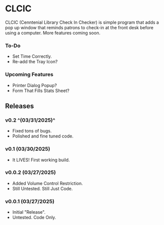 # CLCIC
CLCIC (Cenntenial Library Check In Checker) is simple program that adds a pop up window that reminds patrons to check-in at the front desk before using a computer. More features coming soon.

### To-Do
- Set Time Correctly.
- Re-add the Tray Icon?

### Upcoming Features
- Printer Dialog Popup?
- Form That Fills Stats Sheet?

## Releases

### v0.2 ^(03/31/2025)^
- Fixed tons of bugs.
- Polished and fine tuned code.

### v0.1 (03/30/2025)
* It LIVES! First working build.

### v0.0.2 (03/27/2025)
* Added Volume Control Restriction.
* Still Untested. Still Just Code.

### v0.0.1 (03/27/2025)
* Initial "Release".
* Untested. Code Only.
